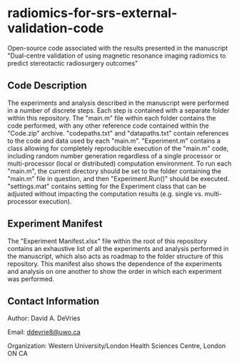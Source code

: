 # radiomics-for-srs-external-validation-code
Open-source code associated with the results presented in the manuscript "Dual-centre validation of using magnetic resonance imaging radiomics to predict stereotactic radiosurgery outcomes"

## Code Description
The experiments and analysis described in the manuscript were performed in a number of discrete steps. Each step is contained with a separate folder within this repository. The "main.m" file within each folder contains the code performed, with any other reference code contained within the "Code.zip" archive. "codepaths.txt" and "datapaths.txt" contain references to the code and data used by each "main.m". "Experiment.m" contains a class allowing for completely reproducible execution of the "main.m" code, including random number generation regardless of a single processor or multi-processor (local or distributed) computation environment. To run each "main.m", the current directory should be set to the folder containing the "main.m" file in question, and then "Experiment.Run()" should be executed. "settings.mat" contains setting for the Experiment class that can be adjusted without impacting the computation results (e.g. single vs. multi-processor execution).

## Experiment Manifest
The "Experiment Manifest.xlsx" file within the root of this repository contains an exhaustive list of all the experiments and analysis performed in the manuscript, which also acts as roadmap to the folder structure of this repository. This manifest also shows the dependence of the experiments and analysis on one another to show the order in which each experiment was performed.

## Contact Information
Author: David A. DeVries

Email: ddevrie8@uwo.ca

Organization: Western University/London Health Sciences Centre, London ON CA